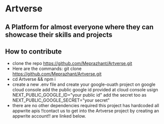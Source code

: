 # Artverse
## A Platform for almost everyone where they can showcase their skills and projects








## How to contribute

- clone the repo https://github.com/Meprazhant/Artverse.git
- Here are the commands: git clone https://github.com/Meprazhant/Artverse.git
- cd Artverse && npm i
- create a new .env file and create your google-ouath project on google cloud console add the public google id provided at cloud console usign NEXT_PUBLIC_GOOGLE_ID="your public id" add the secret too as NEXT_PUBLIC_GOOGLE_SECRET="your secret"
- there are no other dependencies required this project has hardcoded all appwrite apis !!contact us to get into the Artverse project by creating an appwrite account!!
 are linked below.


